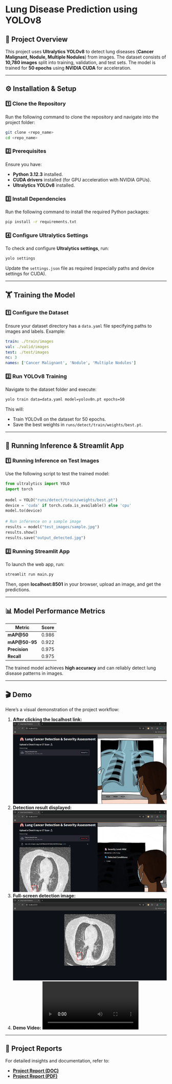 # Lung Disease Prediction using YOLOv8

## 📌 Project Overview
This project uses **Ultralytics YOLOv8** to detect lung diseases (**Cancer Malignant, Nodule, Multiple Nodules**) from images. The dataset consists of **10,780 images** split into training, validation, and test sets. The model is trained for **50 epochs** using **NVIDIA CUDA** for acceleration.

---

## ⚙️ Installation & Setup
### **1️⃣ Clone the Repository**
Run the following command to clone the repository and navigate into the project folder:
```bash
git clone <repo_name>
cd <repo_name>
```

### **2️⃣ Prerequisites**
Ensure you have:
- **Python 3.12.3** installed.
- **CUDA drivers** installed (for GPU acceleration with NVIDIA GPUs).
- **Ultralytics YOLOv8** installed.

### **3️⃣ Install Dependencies**
Run the following command to install the required Python packages:
```bash
pip install -r requirements.txt
```

### **4️⃣ Configure Ultralytics Settings**
To check and configure **Ultralytics settings**, run:
```bash
yolo settings
```
Update the `settings.json` file as required (especially paths and device settings for CUDA).

---

## 🏋️ Training the Model
### **1️⃣ Configure the Dataset**
Ensure your dataset directory has a `data.yaml` file specifying paths to images and labels. Example:
```yaml
train: ./train/images
val: ./valid/images
test: ./test/images
nc: 3
names: ['Cancer Malignant', 'Nodule', 'Multiple Nodules']
```

### **2️⃣ Run YOLOv8 Training**
Navigate to the dataset folder and execute:
```bash
yolo train data=data.yaml model=yolov8n.pt epochs=50
```
This will:
- Train YOLOv8 on the dataset for 50 epochs.
- Save the best weights in `runs/detect/train/weights/best.pt`.

---

## 🎯 Running Inference & Streamlit App
### **1️⃣ Running Inference on Test Images**
Use the following script to test the trained model:
```python
from ultralytics import YOLO
import torch

model = YOLO("runs/detect/train/weights/best.pt")
device = 'cuda' if torch.cuda.is_available() else 'cpu'
model.to(device)

# Run inference on a sample image
results = model("test_images/sample.jpg")
results.show()
results.save("output_detected.jpg")
```

### **2️⃣ Running Streamlit App**
To launch the web app, run:
```bash
streamlit run main.py
```
Then, open **localhost:8501** in your browser, upload an image, and get the predictions.

---

## 📊 Model Performance Metrics
| Metric       | Score  |
|-------------|--------|
| **mAP@50**  | 0.986  |
| **mAP@50-95** | 0.922  |
| **Precision** | 0.975  |
| **Recall**    | 0.975  |

The trained model achieves **high accuracy** and can reliably detect lung disease patterns in images.

---

## 🎬 Demo
Here’s a visual demonstration of the project workflow:
1. **After clicking the localhost link:**
   ![Demo 1](demo/demo_1.png)
2. **Detection result displayed:**
   ![Demo 2](demo/demo_2.png)
3. **Full-screen detection image:**
   ![Demo 3](demo/demo_3.png)
4. **Demo Video:**
   ![Demo Video](demo/demo_video.mp4)

---

## 📄 Project Reports
For detailed insights and documentation, refer to:
- **[Project Report (DOC)](demo/report.docx)**
- **[Project Report (PDF)](demo/report.pdf)**

